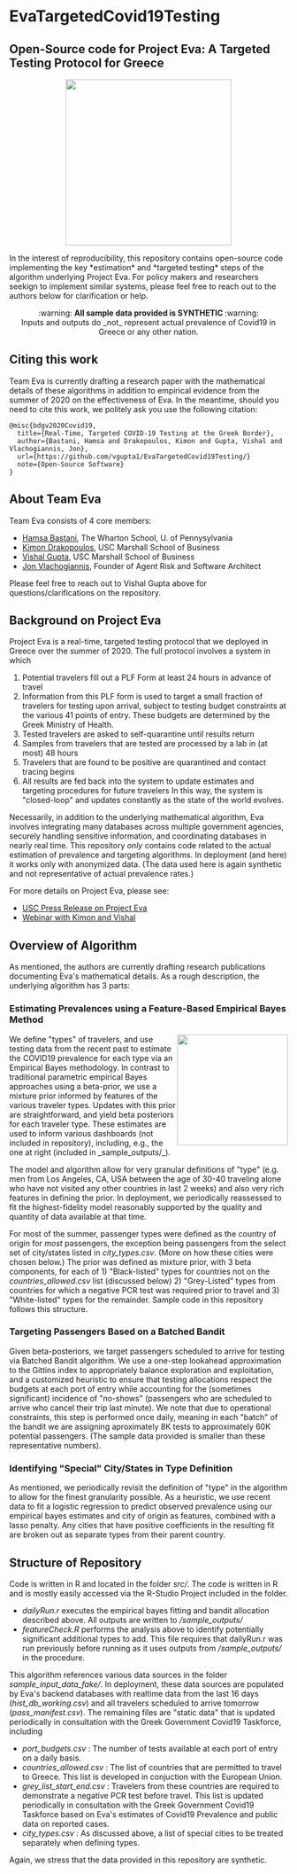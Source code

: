 # EvaTargetedCovid19Testing
Open-Source code for Project Eva:  A Targeted Testing Protocol for Greece
----

<p align="center">
  <img width="300"  src="https://pressroom.usc.edu/files/2020/07/Greece-Covid-web.104655.jpg">
</p>
In the interest of reproducibility, this repository contains open-source code implementing the key *estimation* and *targeted testing* steps of the algorithm underlying Project Eva.  For policy makers and researchers seekign to implement similar systems, please feel free to reach out to the authors below for clarification or help.    


<p align="center">
  :warning: <strong> All sample data provided is SYNTHETIC </strong> :warning:
  </br>
  Inputs and outputs do _not_ represent actual prevalence of Covid19 in Greece or any other nation.
</p>





## Citing this work
Team Eva is currently drafting a research paper with the mathematical details of these algorithms in addition to empirical evidence from the summer of 2020 on the effectiveness of Eva.  In the meantime, should you need to cite this work, we politely ask you use the following citation:

```
@misc{bdgv2020Covid19,
  title={Real-Time, Targeted COVID-19 Testing at the Greek Border},
  author={Bastani, Hamsa and Drakopoulos, Kimon and Gupta, Vishal and Vlachogiannis, Jon},
  url={https://github.com/vgupta1/EvaTargetedCovid19Testing/}
  note={Open-Source Software}
}
```

## About Team Eva
Team Eva consists of 4 core members:
* [Hamsa Bastani](https://hamsabastani.github.io/), The Wharton School, U. of Pennysylvania 
* [Kimon Drakopoulos](https://www.kimondrakopoulos.com/), USC Marshall School of Business
* [Vishal Gupta](http://faculty.marshall.usc.edu/Vishal-Gupta/), USC Marshall School of Business
* [Jon Vlachogiannis](https://www.linkedin.com/in/johnvlachoyiannis/), Founder of Agent Risk and Software Architect

Please feel free to reach out to Vishal Gupta above for questions/clarifications on the repository. 


## Background on Project Eva
Project Eva is a real-time, targeted testing protocol that we deployed in Greece over the summer of 2020.  The full protocol involves a system in which 
 1. Potential travelers fill out a PLF Form at least 24 hours in advance of travel 
 2. Information from this PLF form is used to target a small fraction of travelers for testing upon arrival, subject to testing budget constraints at the various 41 points of entry.  These budgets are determined by the Greek Ministry of Health.  
 3. Tested travelers are asked to self-quarantine until results return
 3. Samples from travelers that are tested are processed by a lab in (at most) 48 hours 
 4. Travelers that are found to be positive are quarantined and contact tracing begins
 5. All results are fed back into the system to update estimates and targeting procedures for future travelers
In this way, the system is "closed-loop" and updates constantly as the state of the world evolves.  
 
Necessarily, in addition to the underlying mathematical algorithm, Eva involves integrating many databases across multiple government agencies, securely handling sensitive information, and coordinating databases in nearly real time.  This repository _only_ contains code related to the actual estimation of prevalence and targeting algorithms.  In deployment (and here) it works only with anonymized data.  (The data used here is again synthetic and not representative of actual prevalence rates.)   

For more details on Project Eva, please see:
* [USC Press Release on Project Eva](https://pressroom.usc.edu/reopen-greek-economy/)
* [Webinar with Kimon and Vishal](https://www.marshall.usc.edu/news/project-eva-ai-covid-and-greek-tourism)

## Overview of Algorithm
As mentioned, the authors are currently drafting research publications documenting Eva's mathematical details.  As a rough description, the underlying algorithm has 3 parts:

### Estimating Prevalences using a Feature-Based Empirical Bayes Method
<img align="right" width="200" height="200" src="http://www.fillmurray.com/100/100">
We define "types" of travelers, and use testing data from the recent past to estimate the COVID19 prevalence for each type via an Empirical Bayes methodology.  In contrast to traditional parametric empirical Bayes approaches using a beta-prior, we use a mixture prior informed by features of the various traveler types.  Updates with this prior are straightforward, and yield beta posteriors for each traveler type.  These estimates are used to inform various dashboards (not included in repository), including, e.g., the one at right (included in _sample_outputs/_). 

The model and algorithm allow for very granular definitions of "type" (e.g. men from Los Angeles, CA, USA between the age of 30-40 traveling alone who have not visited any other countries in last 2 weeks) and also very rich features in defining the prior. In deployment, we periodically reassessed to fit the highest-fidelity model reasonably supported by the quality and quantity of data available at that time.  

For most of the summer, passenger types were defined as the country of origin for _most_ passengers, the exception being passengers from the select set of city/states listed in _city_types.csv_.  (More on how these cities were chosen below.)  The prior was defined as mixture prior, with 3 beta components, for each of 1) "Black-listed" types for countries not on the _countries_allowed.csv_ list (discussed below) 2) "Grey-Listed" types from countries for which a negative PCR test was required prior to travel and 3) "White-listed" types for the remainder.  Sample code in this repository follows this structure.


### Targeting Passengers Based on a Batched Bandit
Given beta-posteriors, we target passengers scheduled to arrive for testing via Batched Bandit algorithm. We use a one-step lookahead approximation to the Gittins index to appropriately balance exploration and exploitation, and a customized heuristic to ensure that testing allocations respect the budgets at each port of entry while accounting for the (sometimes significant) incidence of "no-shows" (passengers who are scheduled to arrive who cancel their trip last minute).  We note that due to operational constraints, this step is performed once daily, meaning in each "batch" of the bandit we are assigning aproximately 8K tests to approximately 60K potential passengers.  (The sample data provided is smaller than these representative numbers).  


### Identifying "Special" City/States in Type Definition
As mentioned, we periodically revisit the definition of "type" in the algorithm to allow for the finest granularity possible.  As a heuristic, we use recent data to fit a logistic regression to predict observed prevalence using our empirical bayes estimates and city of origin as features, combined with a lasso penalty.  Any cities that have positive coefficients in the resulting fit are broken out as separate types from their parent country.  

## Structure of Repository
Code is written in R and located in the folder _src/_. The code is written in R and is mostly easily accessed via the R-Studio Project included in the folder.  
 - _dailyRun.r_ executes the empirical bayes fitting and bandit allocation described above.  All outputs are written to _/sample_outputs/_  
 - _featureCheck.R_ performs the analysis above to identify potentially significant additional types to add.  This file requires that dailyRun.r was run previously before running as it uses outputs from _/sample_outputs/_ in the procedure.

This algorithm references various data sources in the folder _sample_input_data_fake/_.  In deployment, these data sources are populated by Eva's backend databases with realtime data from the last 16 days (_hist_db_working.csv_) and all travelers scheduled to arrive tomorrow (_pass_manifest.csv_).  The remaining files are "static data" that is updated periodically in consultation with the Greek Government Covid19 Taskforce, including
 - _port_budgets.csv_ : The number of tests available at each port of entry on a daily basis.
 - _countries_allowed.csv_ : The list of countries that are permitted to travel to Greece.  This list is developed in conjuction with the European Union.
 - _grey_list_start_end.csv_ : Travelers from these countries are required to demonstrate a negative PCR test before travel.  This list is updated periodically in consultation with the Greek Government Covid19 Taskforce based on Eva's estimates of Covid19 Prevalence and public data on reported cases.  
 - _city_types.csv_ : As discussed above, a list of special cities to be treated separately when defining types. 

Again, we stress that the data provided in this repository are synthetic.




